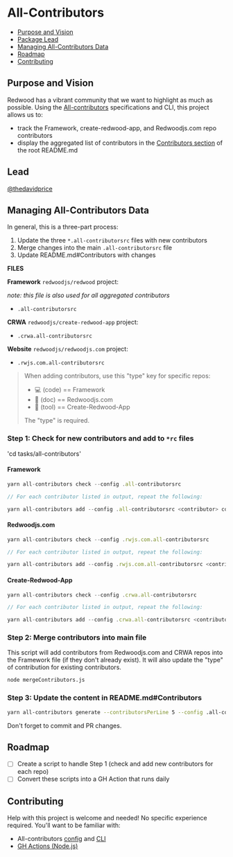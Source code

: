 # All-Contributors
<!-- toc -->
- [Purpose and Vision](#Purpose-and-Vision)
- [Package Lead](#Package-Lead)
- [Managing All-Contributors Data](#step-2-merge-contributors-into-main-file)
- [Roadmap](#Roadmap)
- [Contributing](#Contributing)

## Purpose and Vision
Redwood has a vibrant community that we want to highlight as much as possible. Using the [All-contributors](https://allcontributors.org/) specifications and CLI, this project allows us to:
- track the Framework, create-redwood-app, and Redwoodjs.com repo contributors
- display the aggregated list of contributors in the [Contributors section](https://github.com/redwoodjs/redwood/blob/main/README.md#contributors) of the root README.md

## Lead
[@thedavidprice](https://github.com/thedavidprice)

## Managing All-Contributors Data
In general, this is a three-part process:
1. Update the three `*.all-contributorsrc` files with new contributors
2. Merge changes into the main `.all-contributorsrc` file
3. Update README.md#Contributors with changes

**FILES**

**Framework** `redwoodjs/redwood` project:

_note: this file is also used for all aggregated contributors_
- `.all-contributorsrc`

**CRWA** `redwoodjs/create-redwood-app` project:
- `.crwa.all-contributorsrc`

**Website** `redwoodjs/redwoodjs.com` project:
- `.rwjs.com.all-contributorsrc`

>When adding contributors, use this "type" key for specific repos:
>- 💻 (code) == Framework
>- 📖 (doc) == Redwoodjs.com
>- 🔧 (tool) == Create-Redwood-App
>
>The "type" is required.

### Step 1: Check for new contributors and add to `*rc` files

'cd tasks/all-contributors'

#### Framework
```js
yarn all-contributors check --config .all-contributorsrc

// For each contributor listed in output, repeat the following:

yarn all-contributors add --config .all-contributorsrc <contributor> code
```

#### Redwoodjs.com
```js
yarn all-contributors check --config .rwjs.com.all-contributorsrc

// For each contributor listed in output, repeat the following:

yarn all-contributors add --config .rwjs.com.all-contributorsrc <contributor> doc
```

#### Create-Redwood-App
```js
yarn all-contributors check --config .crwa.all-contributorsrc

// For each contributor listed in output, repeat the following:

yarn all-contributors add --config .crwa.all-contributorsrc <contributor> tool
```

### Step 2: Merge contributors into main file
This script will add contributors from Redwoodjs.com and CRWA repos into the Framework file (if they don't already exist). It will also update the "type" of contribution for existing contributors.

```bash
node mergeContributors.js
```

### Step 3: Update the content in README.md#Contributors
```bash
yarn all-contributors generate --contributorsPerLine 5 --config .all-contributorsrc
```

Don't forget to commit and PR changes.

## Roadmap
- [ ] Create a script to handle Step 1 (check and add new contributors for each repo)
- [ ] Convert these scripts into a GH Action that runs daily

## Contributing
Help with this project is welcome and needed! No specific experience required. You'll want to be familiar with:
- All-contributors [config](https://allcontributors.org/docs/en/cli/configuration) and [CLI](https://allcontributors.org/docs/en/cli/usage)
- [GH Actions (Node.js)](https://docs.github.com/en/actions/language-and-framework-guides/using-nodejs-with-github-actions)
